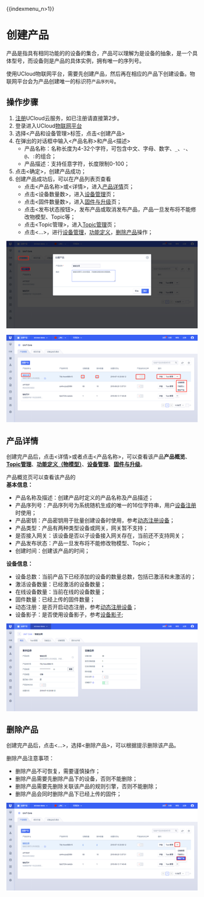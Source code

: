 {{indexmenu_n>1}}

# 创建产品
产品是指具有相同功能的的设备的集合，产品可以理解为是设备的抽象，是一个具体型号，而设备则是产品的具体实例，拥有唯一的序列号。

使用UCloud物联网平台，需要先创建产品，然后再在相应的产品下创建设备。物联网平台会为产品创建唯一的标识符`产品序列号`。

## 操作步骤
1. [注册](https://passport.ucloud.cn/#register)UCloud云服务，如已注册请直接第2步。
2. 登录进入UCloud[物联网平台](https://console.ucloud.cn/iot)
3. 选择<产品和设备管理>标签，点击<创建产品>
4. 在弹出的对话框中输入<产品名称>和产品<描述>
   - 产品名称：名称长度为4-32个字符，可包含中文、字母、数字、`_`、`-`、`@`、`:`的组合；
   - 产品描述：支持任意字符，长度限制0-100；
5. 点击<确定>，创建产品成功；
6. 创建产品成功后，可以在产品列表页查看
   - 点击<产品名称>或<详情>，进入[产品详情]()页；
   - 点击<设备数量数>，进入[设备管理]()页；
   - 点击<固件数量数>，进入[固件与升级]()页；
   - 点击<发布状态按钮>，发布产品或取消发布产品，产品一旦发布将不能修改物模型、Topic等；
   - 点击<Topic管理>，进入[Topic管理]()页；
   - 点击<...>，进行[设备管理]()，[功能定义]()，[删除产品]()操作；

![添加产品](../../pic/添加产品.png)

![产品列表](../../pic/产品列表.png)



## 产品详情
创建完产品后，点击<详情>或者点击<产品名称>，可以查看该产品**产品概览**、[**Topic管理**]()、[**功能定义（物模型）**]()、[**设备管理**]()、[**固件与升级**]()。

产品概览页可以查看该产品的  
**基本信息：**
- 产品名称及描述：创建产品时定义的产品名称及产品描述；
- 产品序列号：产品序列号为系统随机生成的唯一的16位字符串，用户[设备注册]()时使用；
- 产品密钥：产品密钥用于批量创建设备时使用，参考[动态注册设备]()；
- 产品类型：产品有两种类型设备或网关，网关暂不支持；
- 是否接入网关：该设备是否以子设备接入网关存在，当前还不支持网关；
- 产品发布状态：产品一旦发布将不能修改物模型、Topic；
- 创建时间：创建该产品的时间；

**设备信息：**
- 设备总数：当前产品下已经添加的设备的数量总数，包括已激活和未激活的；
- 激活设备数量：已经激活的设备数量；
- 在线设备数量：当前在线的设备数量；
- 固件数量：已经上传的固件数量；
- 动态注册：是否开启动态注册，参考[动态注册设备]()；
- 设备影子：是否使用设备影子，参考[设备影子]();



![产品概览](../../pic/产品概览.png)

## 删除产品
创建完产品后，点击<...>，选择<删除产品>，可以根据提示删除该产品。

删除产品注意事项：
- 删除产品不可恢复，需要谨慎操作；
- 删除产品需要先删除产品下的设备，否则不能删除；
- 删除产品需要先删除关联该产品的规则引擎，否则不能删除；
- 删除产品会同时删除产品下已经上传的固件；



![产品删除](../../pic/产品删除.png)